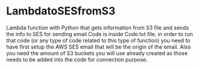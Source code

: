 # LambdatoSESfromS3
Lambda function with Python that gets information from S3 file and sends the info to SES for sending email
Code is inside Code.txt file, in order to run that code (or any type of code related to this type of function) you need to have first setup the AWS SES email
that will be the origin of the email.
Also you need the amount of S3 buckets you will use already created as those needs to be added into the code for connection purpose.
